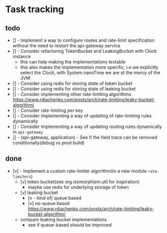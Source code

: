 # Task tracking

## todo

* [] - Implement a way to configure routes and rate-limit specification without the need to restart the api-gateway service
* [] - Consider refactoring TokenBucket and LeakingBucket with Clock instance
  * this can help making the implementations testable
  * this also makes the implementation more specific, i.e we explicitly select the Clock, with System.nanoTime we are at the mercy of the JVM
* [] - Consider using redis for storing state of token bucket
* [] - Consider using redis for storing state of leaking bucket
* [] - Consider implementing other rate-limiting algorithms https://www.rdiachenko.com/posts/arch/rate-limiting/leaky-bucket-algorithm/
* [] - Consider rate-limiting per key
* [] - Consider implementing a way of updating of rate-limiting rules dynamically
* [] - Consider implementing a way of updating routing rules dynamically in `api-gateway`
* [] - (api-gateway, application) - See if the field trace can be removed conditionally(debug vs prod build)

## done

* [v] - Implement a custom rate-limiter algorithm(in a new module `rate-limiters`)
  * [v] token bucket(see org.isomorphism.util for inspiration)
    * maybe use redis for underlying storage of token
  * [v] leaking bucket
    * [v - kind of] queue based
    * [v] no-queue based https://www.rdiachenko.com/posts/arch/rate-limiting/leaky-bucket-algorithm/
  * compare leaking bucket implementations
    * see if queue-based should be improved
